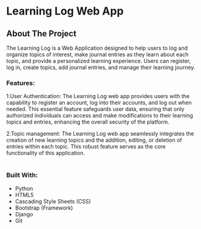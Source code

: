 # Learning Log Web App
## About The Project

The Learning Log is a Web Application designed to help users to log and organize topics of interest, make journal entries as they learn about each topic, and provide a personalized learning experience. Users can register, log in, create topics, add journal entries, and manage their learning journey.

### Features:

1.User Authentication: The Learning Log web app provides users with the capability to register an account, log into their accounts, and log out when needed. This essential feature safeguards user data, ensuring that only authorized individuals can access and make modifications to their learning topics and entries, enhancing the overall security of the platform.

2.Topic management: The Learning Log web app seamlessly integrates the creation of new learning topics and the addition, editing, or deletion of entries within each topic. This robust feature serves as the core functionality of this application.<br><br>

### Built With:
- Python
- HTML5
- Cascading Style Sheets (CSS)
- Bootstrap (Framework)
- Django
- Git
